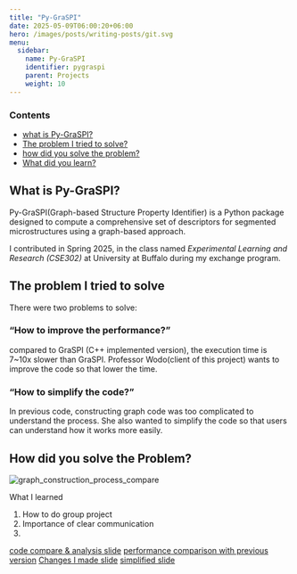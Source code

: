 ```yaml
---
title: "Py-GraSPI"
date: 2025-05-09T06:00:20+06:00
hero: /images/posts/writing-posts/git.svg
menu:
  sidebar:
    name: Py-GraSPI
    identifier: pygraspi
    parent: Projects
    weight: 10
---
```


### Contents
- [what is Py-GraSPI?](#what-is-py-graspi)
- [The problem I tried to solve?](#the-problem-i-tried-to-solve)
- [how did you solve the problem?](#how-did-you-solve-the-problem)
- [What did you learn?](#what-did-you-learn)
## What is Py-GraSPI?

Py-GraSPI(Graph-based Structure Property Identifier) is a Python package designed to compute a comprehensive set of descriptors for segmented microstructures using a graph-based approach.

I contributed in Spring 2025, in the class named *Experimental Learning and Research (CSE302)* at University at Buffalo during my exchange program.

## The problem I tried to solve

There were two problems to solve:
### “How to improve the performance?”
compared to GraSPI (C++ implemented version), the execution time is 7~10x slower than GraSPI. 
Professor Wodo(client of this project) wants to improve the code so that lower the time.

### “How to simplify the code?”
In previous code, constructing graph code was too complicated to understand the process. She also wanted to simplify the code so that users can understand how it works more easily.  

## How did you solve the Problem?
![graph_construction_process_compare](graph_const.png)




What I learned

1. How to do group project
2. Importance of clear communication
3. 


[code compare & analysis slide](https://drive.google.com/file/d/1NacnO9h0Mx7XOlgGtrKKeZ-lxkF9EkP4/view?usp=sharing)
[performance comparison with previous version](https://drive.google.com/file/d/1bLdLknpW-XXEGJ5jzhbh6SX2v3u30Vwd/view?usp=sharing)
[Changes I made slide](https://drive.google.com/file/d/1g8UiOgrikpyPu6JsfVSitURTZN0v1E8U/view?usp=sharing)
[simplified slide](https://drive.google.com/file/d/1H2ZtVBoie1j5z4Qc8sXmX9AONHgye5pm/view?usp=sharing)
